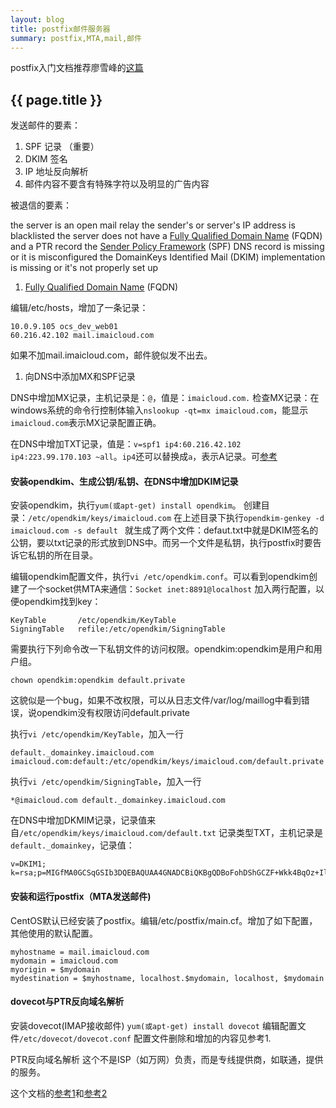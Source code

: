 ```yaml
---
layout: blog
title: postfix邮件服务器
summary: postfix,MTA,mail,邮件
---
```

postfix入门文档推荐廖雪峰的[这篇](http://www.liaoxuefeng.com/article/00137387674890099a71c0400504765b89a5fac65728976000)
## {{ page.title }}

发送邮件的要素：
1. SPF 记录 （重要）
2. DKIM 签名
3. IP 地址反向解析
4. 邮件内容不要含有特殊字符以及明显的广告内容

被退信的要素：

the server is an open mail relay
the sender's or server's IP address is blacklisted
the server does not have a [Fully Qualified Domain Name](https://github.com/DigitalOcean-User-Projects/Articles-and-Tutorials/blob/master/set_hostname_fqdn_on_ubuntu_centos.md) (FQDN) and a PTR record
the [Sender Policy Framework](https://www.digitalocean.com/community/tutorials/how-to-use-an-spf-record-to-prevent-spoofing-improve-e-mail-reliability) (SPF) DNS record is missing or it is misconfigured
the DomainKeys Identified Mail (DKIM) implementation is missing or it's not properly set up

1. [Fully Qualified Domain Name](https://github.com/DigitalOcean-User-Projects/Articles-and-Tutorials/blob/master/set_hostname_fqdn_on_ubuntu_centos.md) (FQDN)

编辑/etc/hosts，增加了一条记录：
```
10.0.9.105 ocs_dev_web01
60.216.42.102 mail.imaicloud.com
```
如果不加mail.imaicloud.com，邮件貌似发不出去。

1. 向DNS中添加MX和SPF记录

DNS中增加MX记录，主机记录是：```@```，值是：```imaicloud.com.```
检查MX记录：在windows系统的命令行控制体输入```nslookup -qt=mx imaicloud.com```，能显示```imaicloud.com```表示MX记录配置正确。

在DNS中增加TXT记录，值是：```v=spf1 ip4:60.216.42.102 ip4:223.99.170.103 ~all```。```ip4```还可以替换成```a```，表示A记录。可[参考](http://www.openspf.org/Introduction)

#### 安装opendkim、生成公钥/私钥、在DNS中增加DKIM记录
安装opendkim，执行```yum(或apt-get) install opendkim```。
创建目录：```/etc/opendkim/keys/imaicloud.com```
在上述目录下执行```opendkim-genkey -d imaicloud.com -s default ```  就生成了两个文件：defaut.txt中就是DKIM签名的公钥，要以txt记录的形式放到DNS中。而另一个文件是私钥，执行postfix时要告诉它私钥的所在目录。

编辑opendkim配置文件，执行```vi /etc/opendkim.conf```。可以看到opendkim创建了一个socket供MTA来通信：```Socket inet:8891@localhost```
加入两行配置，以便opendkim找到key：

```
KeyTable       /etc/opendkim/KeyTable
SigningTable   refile:/etc/opendkim/SigningTable
```
需要执行下列命令改一下私钥文件的访问权限。opendkim:opendkim是用户和用户组。
```
chown opendkim:opendkim default.private
```
这貌似是一个bug，如果不改权限，可以从日志文件/var/log/maillog中看到错误，说opendkim没有权限访问default.private

执行```vi /etc/opendkim/KeyTable```，加入一行

```
default._domainkey.imaicloud.com imaicloud.com:default:/etc/opendkim/keys/imaicloud.com/default.private
```
执行```vi /etc/opendkim/SigningTable```，加入一行

```
*@imaicloud.com default._domainkey.imaicloud.com
```

在DNS中增加DKMIM记录，记录值来自```/etc/opendkim/keys/imaicloud.com/default.txt```
记录类型TXT，主机记录是```default._domainkey```，记录值：

```
v=DKIM1; k=rsa;p=MIGfMA0GCSqGSIb3DQEBAQUAA4GNADCBiQKBgQDBoFohDShGCZF+Wkk4BqOz+IlcjCm9nSwDWFWjGIr1T+gDhyyUMJVJv5kP7/dVnjR/aWYx3A1Tk7gb9wJlvZrSZXF+io0EgxtZpKZnxrGjD07kREzxrWEKsQnjRVMnOW+Y1m1MWvs+4CIYBtEug3cOhuwDOXgEMhLgDERHDxFn/QIDAQAB
```
#### 安装和运行postfix（MTA发送邮件)

CentOS默认已经安装了postfix。编辑/etc/postfix/main.cf。增加了如下配置，其他使用的默认配置。
```
myhostname = mail.imaicloud.com
mydomain = imaicloud.com
myorigin = $mydomain
mydestination = $myhostname, localhost.$mydomain, localhost, $mydomain
```
#### dovecot与PTR反向域名解析
安装dovecot(IMAP接收邮件)
```yum(或apt-get) install dovecot```
编辑配置文件```/etc/dovecot/dovecot.conf```
配置文件删除和增加的内容见参考1.

PTR反向域名解析
 这个不是ISP（如万网）负责，而是专线提供商，如联通，提供的服务。
 
 
 这个文档的[参考1](https://www.digitalocean.com/community/tutorials/how-to-set-up-a-postfix-e-mail-server-with-dovecot)和[参考2](https://www.digitalocean.com/community/tutorials/how-to-install-and-configure-dkim-with-postfix-on-debian-wheezy)
